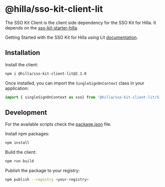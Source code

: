 # @hilla/sso-kit-client-lit

The SSO Kit Client is the client side dependency for the SSO Kit for Hilla. It depends on the [sso-kit-starter-hilla](https://github.com/vaadin/sso-kit/tree/main/sso-kit-starter-hilla).

Getting Started with the SSO Kit for Hilla using Lit [documentation](https://hilla.dev/docs/lit/acceleration-kits/sso-kit/getting-started/#frontend).

## Installation

Install the client:

```sh
npm i @hilla/sso-kit-client-lit@2.1.0
```

Once installed, you can import the `SingleSignOnContext` class in your application:

```js
import { singleSignOnContext as sso} from '@hilla/sso-kit-client-lit/SingleSignOnContext.js';
```

## Development

For the available scripts check the [package.json](./package.json) file.

Install npm packages:

```sh
npm install
```

Build the client:

```sh
npm run build
```

Publish the package to your registry:

```sh
npm publish --registry <your-registry>
```
